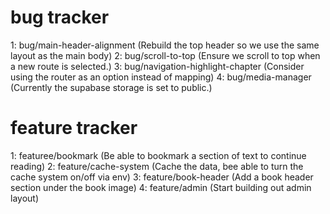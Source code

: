 # bug tracker

1: bug/main-header-alignment (Rebuild the top header so we use the same layout as the main body)
2: bug/scroll-to-top (Ensure we scroll to top when a new route is selected.)
3: bug/navigation-highlight-chapter (Consider using the router as an option instead of mapping)
4: bug/media-manager (Currently the supabase storage is set to public.)

# feature tracker

1: featuree/bookmark (Be able to bookmark a section of text to continue reading)
2: feature/cache-system (Cache the data, bee able to turn the cache system on/off via env)
3: feature/book-header (Add a book header section under the book image)
4: feature/admin (Start building out admin layout)
